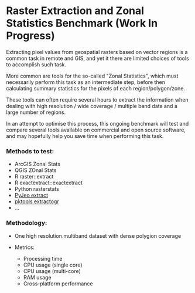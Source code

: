 # Raster Extraction and Zonal Statistics Benchmark (Work In Progress)

Extracting pixel values from geospatial rasters based on vector regions is a common task in remote and GIS, and yet it there are limited choices of tools to accomplish such task.

More common are tools for the so-called "Zonal Statistics", which must necessarily perform this task as an intermediate step, before then calculating summary statistics for the pixels of each region/polygon/zone.

These tools can often require several hours to extract the information when dealing with high resolution / wide coverage / multiple band data and a large number of regions.

In an attempt to optimise this process, this ongoing benchmark will test and compare several tools available on commercial and open source software, and may hopefully help you save time when performing this task.

### Methods to test:

- ArcGIS Zonal Stats
- QGIS ZOnal Stats
- R raster::extract
- R exactextract::exactextract
- Python rasterstats
- [PyJeo extract](https://jeodpp.jrc.ec.europa.eu/services/processing/pyjeohelp/3_reference.html?highlight=extract#geometry._GeometryVect.extract)
- [pktools extractogr](http://pktools.nongnu.org/html/pkextractogr.html)
- ...

### Methodology:

- One high resolution.multiband dataset with dense polygion coverage

- Metrics:
  - Processing time
  - CPU usage (single core)
  - CPU usage (multi-core)
  - RAM usage
  - Cross-platform performance
